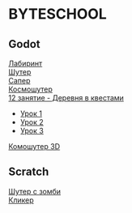 # BYTESCHOOL

## Godot

[Лабиринт](lesson-1/labirint.md) <br>
[Шутер](Shooter/Shooter.md)<br>
[Сапер](Miner/Miner.md)<br>
[Космошутер](CosmoShoot/CosmoShoot.md)<br>
[12 занятие - Деревня в квестами](IzoQuest/IzoQuest.md)<br>
- [Урок 1](https://github.com/Sindikaty/byteschool/blob/main/IzoQuest/IzoQuest.md#урок-1)
- [Урок 2](https://github.com/Sindikaty/byteschool/blob/main/IzoQuest/IzoQuest.md#урок-2)
- [Урок 3](https://github.com/Sindikaty/byteschool/blob/main/IzoQuest/IzoQuest.md#урок-3)


[Комошутер 3D](CosmoShooter3D/CosmoShooter3D.md)<br>


## Scratch

[Шутер с зомби](ShooterScratch/ShooterScratch.md)<br>
[Кликер](ClickerScratch/ClickerScratch.md)<br>
